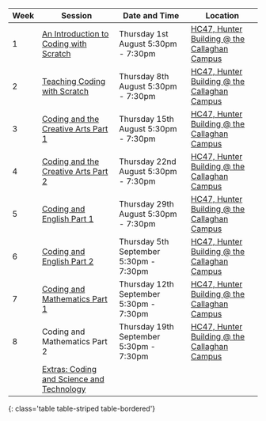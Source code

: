 | Week | Session                                          | Date and Time                           | Location                                                                                                  |
| ---- | ------------------------------------------------ | --------------------------------------- | --------------------------------------------------------------------------------------------------------- |
| 1    | [An Introduction to Coding with Scratch](week-1) | Thursday 1st August 5:30pm - 7:30pm     | [HC47, Hunter Building @ the Callaghan Campus](https://studentvip.com.au/newcastle/newcastle/maps/103159) |
| 2    | [Teaching Coding with Scratch](week-2)           | Thursday 8th August 5:30pm - 7:30pm     | [HC47, Hunter Building @ the Callaghan Campus](https://studentvip.com.au/newcastle/newcastle/maps/103159) |
| 3    | [Coding and the Creative Arts Part 1](week-3)    | Thursday 15th August 5:30pm - 7:30pm    | [HC47, Hunter Building @ the Callaghan Campus](https://studentvip.com.au/newcastle/newcastle/maps/103159) |
| 4    | [Coding and the Creative Arts Part 2](week-4)    | Thursday 22nd August 5:30pm - 7:30pm    | [HC47, Hunter Building @ the Callaghan Campus](https://studentvip.com.au/newcastle/newcastle/maps/103159) |
| 5    | [Coding and English Part 1](week-5)              | Thursday 29th August 5:30pm - 7:30pm    | [HC47, Hunter Building @ the Callaghan Campus](https://studentvip.com.au/newcastle/newcastle/maps/103159) |
| 6    | [Coding and English Part 2](week-6)              | Thursday 5th September 5:30pm - 7:30pm  | [HC47, Hunter Building @ the Callaghan Campus](https://studentvip.com.au/newcastle/newcastle/maps/103159) |
| 7    | [Coding and Mathematics Part 1](week-7)          | Thursday 12th September 5:30pm - 7:30pm | [HC47, Hunter Building @ the Callaghan Campus](https://studentvip.com.au/newcastle/newcastle/maps/103159) |
| 8    | Coding and Mathematics Part 2                    | Thursday 19th September 5:30pm - 7:30pm | [HC47, Hunter Building @ the Callaghan Campus](https://studentvip.com.au/newcastle/newcastle/maps/103159) |
|     | [Extras: Coding and Science and Technology](physical_computing) | |
{: class='table table-striped table-bordered'}
